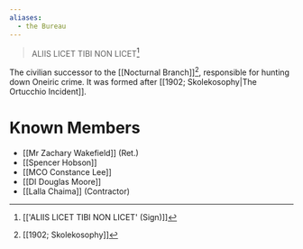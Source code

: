 ```yaml
---
aliases:
  - the Bureau
---
```

> ALIIS LICET TIBI NON LICET[^1]

The civilian successor to the [[Nocturnal Branch]][^2], responsible for hunting down Oneiric crime. It was formed after [[1902; Skolekosophy|The Ortucchio Incident]].
# Known Members
- [[Mr Zachary Wakefield]] (Ret.)
- [[Spencer Hobson]]
- [[MCO Constance Lee]]
- [[DI Douglas Moore]]
- [[Lalla Chaima]] (Contractor)

[^1]: [['ALIIS LICET TIBI NON LICET' (Sign)]]
[^2]: [[1902; Skolekosophy]]